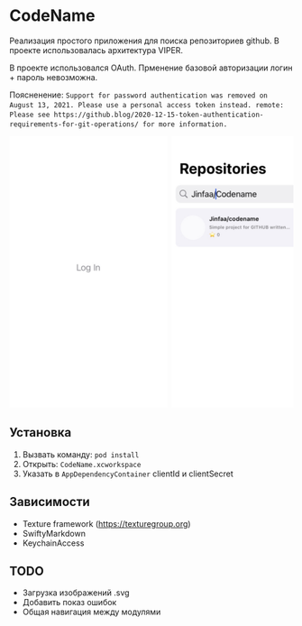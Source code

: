 # CodeName
Реализация простого приложения для поиска репозиториев github. В проекте использовалась архитектура VIPER. 

В проекте использовался OAuth. Прменение базовой авторизации логин + пароль невозможна. 

Поясненение:
`Support for password authentication was removed on August 13, 2021. Please use a personal access token instead.
remote: Please see https://github.blog/2020-12-15-token-authentication-requirements-for-git-operations/ for more information.`

<pre>
<img src="screenshot0.jpg" width="280" /> <img src="screenshot1.jpg" width="280" /> <img src="screenshot2.jpg" width="280" />
</pre>

## Установка
1) Вызвать команду: `pod install`
2) Открыть: `CodeName.xcworkspace`
3) Указать в `AppDependencyContainer` clientId и clientSecret

## Зависимости
* Texture framework (https://texturegroup.org)
* SwiftyMarkdown
* KeychainAccess

## TODO
* Загрузка изображений .svg
* Добавить показ ошибок
* Общая навигация между модулями
